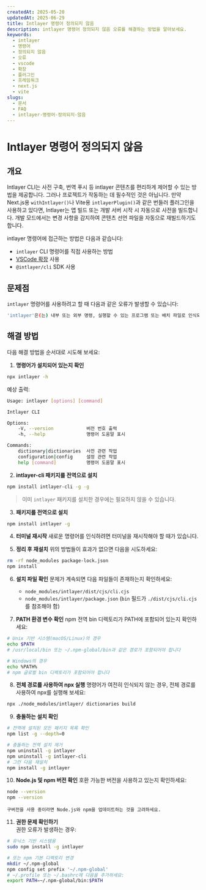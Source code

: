 ```yaml
---
createdAt: 2025-05-20
updatedAt: 2025-06-29
title: Intlayer 명령어 정의되지 않음
description: intlayer 명령어 정의되지 않음 오류를 해결하는 방법을 알아보세요.
keywords:
  - intlayer
  - 명령어
  - 정의되지 않음
  - 오류
  - vscode
  - 확장
  - 플러그인
  - 프레임워크
  - next.js
  - vite
slugs:
  - 문서
  - FAQ
  - intlayer-명령어-정의되지-않음
---
```


# Intlayer 명령어 정의되지 않음

## 개요

Intlayer CLI는 사전 구축, 번역 푸시 등 intlayer 콘텐츠를 편리하게 제어할 수 있는 방법을 제공합니다. 그러나 프로젝트가 작동하는 데 필수적인 것은 아닙니다. 만약 Next.js용 `withIntlayer()`나 Vite용 `intlayerPlugin()`과 같은 번들러 플러그인을 사용하고 있다면, Intlayer는 앱 빌드 또는 개발 서버 시작 시 자동으로 사전을 빌드합니다. 개발 모드에서는 변경 사항을 감지하여 콘텐츠 선언 파일을 자동으로 재빌드하기도 합니다.

intlayer 명령어에 접근하는 방법은 다음과 같습니다:

- `intlayer` CLI 명령어를 직접 사용하는 방법
- [VSCode 확장](https://github.com/aymericzip/intlayer/blob/main/docs/docs/ko/vs_code_extension.md) 사용
- `@intlayer/cli` SDK 사용

## 문제점

`intlayer` 명령어를 사용하려고 할 때 다음과 같은 오류가 발생할 수 있습니다:

```bash
'intlayer'은(는) 내부 또는 외부 명령, 실행할 수 있는 프로그램 또는 배치 파일로 인식되지 않습니다.
```

## 해결 방법

다음 해결 방법을 순서대로 시도해 보세요:

1. **명령어가 설치되어 있는지 확인**

```bash
npx intlayer -h
```

예상 출력:

```bash
Usage: intlayer [options] [command]

Intlayer CLI

Options:
    -V, --version            버전 번호 출력
    -h, --help               명령어 도움말 표시

Commands:
    dictionary|dictionaries  사전 관련 작업
    configuration|config     설정 관련 작업
    help [command]           명령어 도움말 표시
```

2. **intlayer-cli 패키지를 전역으로 설치**

```bash
npm install intlayer-cli -g -g
```

> 이미 `intlayer` 패키지를 설치한 경우에는 필요하지 않을 수 있습니다.

3. **패키지를 전역으로 설치**

```bash
npm install intlayer -g
```

4. **터미널 재시작**
   새로운 명령어를 인식하려면 터미널을 재시작해야 할 때가 있습니다.

5. **정리 후 재설치**
   위의 방법들이 효과가 없으면 다음을 시도하세요:

```bash
rm -rf node_modules package-lock.json
npm install
```

6. **설치 파일 확인**
   문제가 계속되면 다음 파일들이 존재하는지 확인하세요:

   - `node_modules/intlayer/dist/cjs/cli.cjs`
   - `node_modules/intlayer/package.json` (`bin` 필드가 `./dist/cjs/cli.cjs`를 참조해야 함)

7. **PATH 환경 변수 확인**
   npm 전역 bin 디렉토리가 PATH에 포함되어 있는지 확인하세요:

```bash
# Unix 기반 시스템(macOS/Linux)의 경우
echo $PATH
# /usr/local/bin 또는 ~/.npm-global/bin과 같은 경로가 포함되어야 합니다

# Windows의 경우
echo %PATH%
# npm 글로벌 bin 디렉토리가 포함되어야 합니다
```

8. **전체 경로를 사용하여 npx 실행**
   명령어가 여전히 인식되지 않는 경우, 전체 경로를 사용하여 npx를 실행해 보세요:

```bash
npx ./node_modules/intlayer/ dictionaries build
```

9. **충돌하는 설치 확인**

```bash
# 전역에 설치된 모든 패키지 목록 확인
npm list -g --depth=0

# 충돌하는 전역 설치 제거
npm uninstall -g intlayer
npm uninstall -g intlayer-cli
# 그런 다음 재설치
npm install -g intlayer
```

10. **Node.js 및 npm 버전 확인**
    호환 가능한 버전을 사용하고 있는지 확인하세요:

```bash
node --version
npm --version
```

    구버전을 사용 중이라면 Node.js와 npm을 업데이트하는 것을 고려하세요.

11. **권한 문제 확인하기**  
    권한 오류가 발생하는 경우:

```bash
# 유닉스 기반 시스템용
sudo npm install -g intlayer

# 또는 npm 기본 디렉토리 변경
mkdir ~/.npm-global
npm config set prefix '~/.npm-global'
# ~/.profile 또는 ~/.bashrc에 다음을 추가하세요:
export PATH=~/.npm-global/bin:$PATH
```
